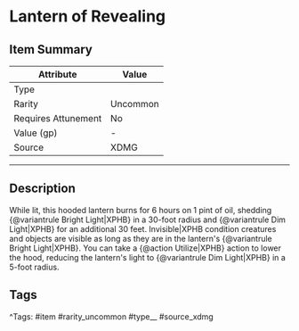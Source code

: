 # Lantern of Revealing

## Item Summary

| Attribute            | Value                        |
|----------------------|------------------------------|
| Type                 |   |
| Rarity               | Uncommon             |
| Requires Attunement  | No                |
| Value (gp)           | -    |
| Source               | XDMG |

---

## Description

While lit, this hooded lantern burns for 6 hours on 1 pint of oil, shedding {@variantrule Bright Light|XPHB} in a 30-foot radius and {@variantrule Dim Light|XPHB} for an additional 30 feet. Invisible|XPHB condition creatures and objects are visible as long as they are in the lantern's {@variantrule Bright Light|XPHB}. You can take a {@action Utilize|XPHB} action to lower the hood, reducing the lantern's light to {@variantrule Dim Light|XPHB} in a 5-foot radius.

## Tags

^Tags: #item #rarity_uncommon #type__ #source_xdmg